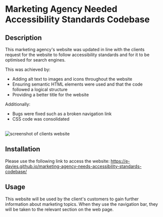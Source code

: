 # Marketing Agency Needed Accessibility Standards Codebase

## Description

This marketing agency's website was updated in line with the clients request for the website to follow accessibility standards and for it to be optimised for search engines.

This was achieved by:
* Adding alt text to images and icons throughout the website
* Ensuring semantic HTML elements were used and that the code followed a logical structure
* Providing a better title for the website 

Additionally:
* Bugs were fixed such as a broken navigation link
* CSS code was consolidated

\
![screenshot of clients website](./assets/images/image.png)



## Installation

Please use the following link to access the website: https://e-davies.github.io/marketing-agency-needs-accessibility-standards-codebase/

## Usage

This website will be used by the client's customers to gain further information about marketing topics. When they use the navigation bar, they will be taken to the relevant section on the web page.

